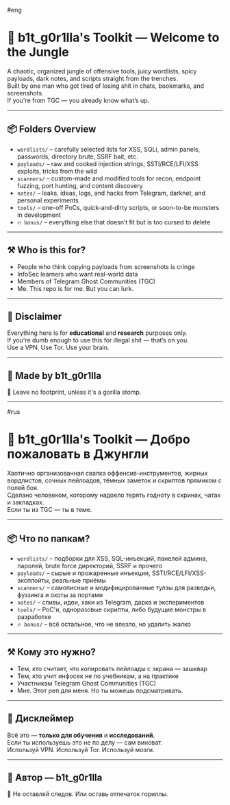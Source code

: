 #eng  
# 🦍 b1t_g0r1lla's Toolkit — Welcome to the Jungle

A chaotic, organized jungle of offensive tools, juicy wordlists, spicy payloads, dark notes, and scripts straight from the trenches.  
Built by one man who got tired of losing shit in chats, bookmarks, and screenshots.  
If you're from TGC — you already know what’s up.

---

## 📦 Folders Overview

- `wordlists/` – carefully selected lists for XSS, SQLi, admin panels, passwords, directory brute, SSRF bait, etc.  
- `payloads/` – raw and cooked injection strings, SSTI/RCE/LFI/XSS exploits, tricks from the wild  
- `scanners/` – custom-made and modified tools for recon, endpoint fuzzing, port hunting, and content discovery  
- `notes/` – leaks, ideas, logs, and hacks from Telegram, darknet, and personal experiments  
- `tools/` – one-off PoCs, quick-and-dirty scripts, or soon-to-be monsters in development  
- `🔥 bonus/` – everything else that doesn’t fit but is too cursed to delete

---
 
## ⚒️ Who is this for?

- People who think copying payloads from screenshots is cringe  
- InfoSec learners who want real-world data  
- Members of Telegram Ghost Communities (TGC)  
- Me. This repo is for me. But you can lurk.

---

## 🚨 Disclaimer

Everything here is for **educational** and **research** purposes only.  
If you're dumb enough to use this for illegal shit — that’s on you.  
Use a VPN. Use Tor. Use your brain.

---

## 🧠 Made by b1t_g0r1lla

🐾 Leave no footprint, unless it's a gorilla stomp.

---

#rus  
# 🦍 b1t_g0r1lla's Toolkit — Добро пожаловать в Джунгли

Хаотично организованная свалка оффенсив-инструментов, жирных вордлистов, сочных пейлоадов, тёмных заметок и скриптов прямиком с полей боя.  
Сделано человеком, которому надоело терять годноту в скринах, чатах и закладках.  
Если ты из TGC — ты в теме.

---

## 📦 Что по папкам?

- `wordlists/` – подборки для XSS, SQL-инъекций, панелей админа, паролей, brute force директорий, SSRF и прочего  
- `payloads/` – сырые и прожаренные инъекции, SSTI/RCE/LFI/XSS-эксплойты, реальные приёмы  
- `scanners/` – самописные и модифицированные тулзы для разведки, фуззинга и охоты за портами  
- `notes/` – сливы, идеи, хаки из Telegram, дарка и экспериментов  
- `tools/` – PoC'и, одноразовые скрипты, либо будущие монстры в разработке  
- `🔥 bonus/` – всё остальное, что не влезло, но удалить жалко

---

## ⚒️ Кому это нужно?

- Тем, кто считает, что копировать пейлоады с экрана — зашквар  
- Тем, кто учит инфосек не по учебникам, а на практике  
- Участникам Telegram Ghost Communities (TGC)  
- Мне. Этот реп для меня. Но ты можешь подсматривать.

---

## 🚨 Дисклеймер

Всё это — **только для обучения** и **исследований**.  
Если ты используешь это не по делу — сам виноват.  
Используй VPN. Используй Tor. Используй мозги.

---

## 🧠 Автор — b1t_g0r1lla

🐾 Не оставляй следов. Или оставь отпечаток гориллы.
